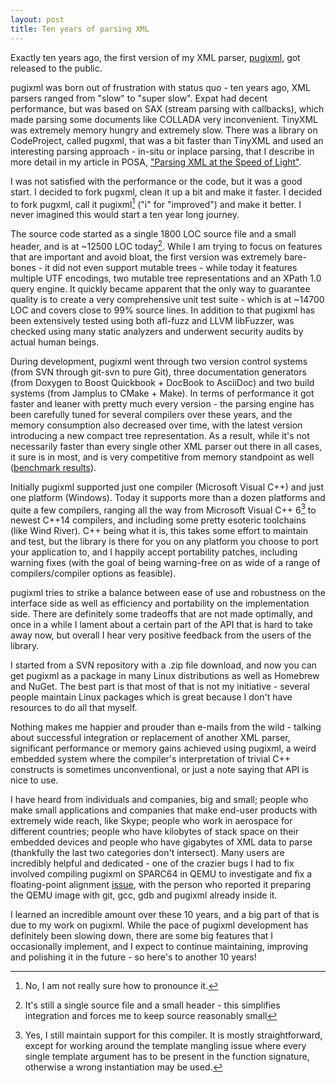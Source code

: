 ```yaml
---
layout: post
title: Ten years of parsing XML
---
```


Exactly ten years ago, the first version of my XML parser, [pugixml](http://pugixml.org), got released to the public.

pugixml was born out of frustration with status quo - ten years ago, XML parsers ranged from "slow" to "super slow". Expat had decent performance, but was based on SAX (stream parsing with callbacks), which made parsing some documents like COLLADA very inconvenient. TinyXML was extremely memory hungry and extremely slow. There was a library on CodeProject, called pugxml, that was a bit faster than TinyXML and used an interesting parsing approach - in-situ or inplace parsing, that I describe in more detail in my article in POSA, ["Parsing XML at the Speed of Light"](http://www.aosabook.org/en/posa/parsing-xml-at-the-speed-of-light.html).

I was not satisfied with the performance or the code, but it was a good start. I decided to fork pugxml, clean it up a bit and make it faster. I decided to fork pugxml, call it pugixml[^1] ("i" for "improved") and make it better. I never imagined this would start a ten year long journey.

The source code started as a single 1800 LOC source file and a small header, and is at ~12500 LOC today[^2]. While I am trying to focus on features that are important and avoid bloat, the first version was extremely bare-bones - it did not even support mutable trees - while today it features multiple UTF encodings, two mutable tree representations and an XPath 1.0 query engine. It quickly became apparent that the only way to guarantee quality is to create a very comprehensive unit test suite - which is at ~14700 LOC and covers close to 99% source lines. In addition to that pugixml has been extensively tested using both afl-fuzz and LLVM libFuzzer, was checked using many static analyzers and underwent security audits by actual human beings.

During development, pugixml went through two version control systems (from SVN through git-svn to pure Git), three documentation generators (from Doxygen to Boost Quickbook + DocBook to AsciiDoc) and two build systems (from Jamplus to CMake + Make). In terms of performance it got faster and leaner with pretty much every version - the parsing engine has been carefully tuned for several compilers over these years, and the memory consumption also decreased over time, with the latest version introducing a new compact tree representation. As a result, while it's not necessarily faster than every single other XML parser out there in all cases, it sure is in most, and is very competitive from memory standpoint as well ([benchmark results](http://pugixml.org/benchmark/)).

Initially pugixml supported just one compiler (Microsoft Visual C++) and just one platform (Windows). Today it supports more than a dozen platforms and quite a few compilers, ranging all the way from Microsoft Visual C++ 6[^3] to newest C++14 compilers, and including some pretty esoteric toolchains (like Wind River). C++ being what it is, this takes some effort to maintain and test, but the library is there for you on any platform you choose to port your application to, and I happily accept portability patches, including warning fixes (with the goal of being warning-free on as wide of a range of compilers/compiler options as feasible).

pugixml tries to strike a balance between ease of use and robustness on the interface side as well as efficiency and portability on the implementation side. There are definitely some tradeoffs that are not made optimally, and once in a while I lament about a certain part of the API that is hard to take away now, but overall I hear very positive feedback from the users of the library.

I started from a SVN repository with a .zip file download, and now you can get pugixml as a package in many Linux distributions as well as Homebrew and NuGet. The best part is that most of that is not my initiative - several people maintain Linux packages which is great because I don't have resources to do all that myself.

Nothing makes me happier and prouder than e-mails from the wild - talking about successful integration or replacement of another XML parser, significant performance or memory gains achieved using pugixml, a weird embedded system where the compiler's interpretation of trivial C++ constructs is sometimes unconventional, or just a note saying that API is nice to use.

I have heard from individuals and companies, big and small; people who make small applications and companies that make end-user products with extremely wide reach, like Skype; people who work in aerospace for different countries; people who have kilobytes of stack space on their embedded devices and people who have gigabytes of XML data to parse (thankfully the last two categories don't intersect). Many users are incredibly helpful and dedicated - one of the crazier bugs I had to fix involved compiling pugixml on SPARC64 in QEMU to investigate and fix a floating-point alignment [issue](https://github.com/zeux/pugixml/issues/48), with the person who reported it preparing the QEMU image with git, gcc, gdb and pugixml already inside it.

I learned an incredible amount over these 10 years, and a big part of that is due to my work on pugixml. While the pace of pugixml development has definitely been slowing down, there are some big features that I occasionally implement, and I expect to continue maintaining, improving and polishing it in the future - so here's to another 10 years!

[^1]: No, I am not really sure how to pronounce it.
[^2]: It's still a single source file and a small header - this simplifies integration and forces me to keep source reasonably small
[^3]: Yes, I still maintain support for this compiler. It is mostly straightforward, except for working around the template mangling issue where every single template argument has to be present in the function signature, otherwise a wrong instantiation may be used.

